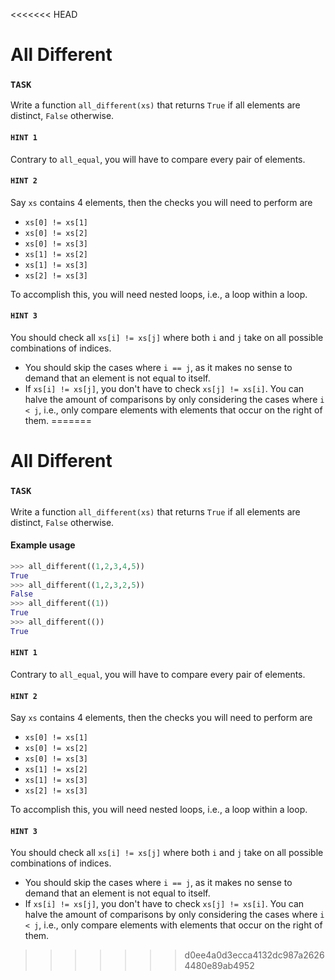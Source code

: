 <<<<<<< HEAD
# All Different

### `TASK`

Write a function `all_different(xs)` that returns `True` if all elements are distinct, `False` otherwise.

#### `HINT 1`

Contrary to `all_equal`, you will have to compare every pair of elements.

#### `HINT 2`

Say `xs` contains 4 elements, then the checks you will need to perform are

- `xs[0] != xs[1]`
- `xs[0] != xs[2]`
- `xs[0] != xs[3]`
- `xs[1] != xs[2]`
- `xs[1] != xs[3]`
- `xs[2] != xs[3]`

To accomplish this, you will need nested loops, i.e., a loop within a loop.

#### `HINT 3`

You should check all `xs[i] != xs[j]` where both `i` and `j` take on all possible combinations of indices.

- You should skip the cases where `i == j`, as it makes no sense to demand that an element is not equal to itself.
- If `xs[i] != xs[j]`, you don't have to check `xs[j] != xs[i]`.
  You can halve the amount of comparisons by only considering the cases where `i < j`, i.e., only compare elements with elements that occur on the right of them.
=======
# All Different

### `TASK`

Write a function `all_different(xs)` that returns `True` if all elements are distinct, `False` otherwise.

#### Example usage

```python
>>> all_different((1,2,3,4,5))
True
>>> all_different((1,2,3,2,5))
False
>>> all_different((1))
True
>>> all_different(())
True
```

#### `HINT 1`

Contrary to `all_equal`, you will have to compare every pair of elements.

#### `HINT 2`

Say `xs` contains 4 elements, then the checks you will need to perform are

- `xs[0] != xs[1]`
- `xs[0] != xs[2]`
- `xs[0] != xs[3]`
- `xs[1] != xs[2]`
- `xs[1] != xs[3]`
- `xs[2] != xs[3]`

To accomplish this, you will need nested loops, i.e., a loop within a loop.

#### `HINT 3`

You should check all `xs[i] != xs[j]` where both `i` and `j` take on all possible combinations of indices.

- You should skip the cases where `i == j`, as it makes no sense to demand that an element is not equal to itself.
- If `xs[i] != xs[j]`, you don't have to check `xs[j] != xs[i]`.
  You can halve the amount of comparisons by only considering the cases where `i < j`, i.e., only compare elements with elements that occur on the right of them.
>>>>>>> d0ee4a0d3ecca4132dc987a26264480e89ab4952
